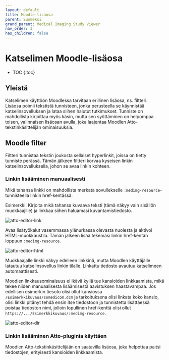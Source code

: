 ```yaml
---
layout: default
title: Moodle-lisäosa
parent: Suomeksi
grand_parent: Medical Imaging Study Viewer
nav_order: 3
has_children: false
---
```


<h1>Katselimen Moodle-lisäosa</h1>

* TOC
{:toc}

## Yleistä

Katselimen käyttöön Moodlessa tarvitaan erillinen lisäosa, ns. filtteri. Lisäosa poimii tekstistä tunnisteen, jonka perusteella se käynnistää katselinsovelluksen ja lataa siihen halutut tutkimukset. Tunniste on mahdollista kirjoittaa myös käsin, mutta sen syöttäminen on helpompaa toisen, valinnaisen lisäosan avulla, joka laajentaa Moodlen Atto-tekstinkäsittelijän ominaisuuksia.

## Moodle filter

Filtteri tunnistaa tekstin joukosta sellaiset hyperlinkit, joissa on tietty tunniste perässä. Tämän jälkeen filtteri korvaa kyseisen linkin katselinsovelluksella, johon se avaa linkin kohteen.

### Linkin lisääminen manuaalisesti

Mikä tahansa linkki on mahdollista merkata sovullekselle `:medimg-resource`-tunnisteella linkin href-kentässä.

Esimerkki: Kirjoita mikä tahansa kuvaava teksti (tämä näkyy vain sisällön muokkaajille) ja linkkaa siihen haluamasi kuvantamistiedosto.

![atto-editor-link](atto-editor-link.png)

Avaa lisätyökalut vasemmassa ylänurkassa olevasta nuolesta ja aktivoi HTML-muokkaustila. Tämän jälkeen lisää tekemäsi linkin href-kentän loppuun `:medimg-resource`.

![atto-editor-html](atto-editor-html.png)

Muokkaajalle linkki näkyy edelleen linkkinä, mutta Moodlen käyttäjälle latautuu katselinsovellus linkin tilalle. Linkattu tiedosto avautuu katselimeen automaattisesti.

Moodlen linkkausominaisuus ei ikävä kyllä tue kansioiden linkkaamista, mikä tekee niiden manuaalisesta lisäämisestä aavistuksen haastavampaa. Jos edellisen esimerkin tiesoto olisi ollut kansiossa `/Esimerkkikuvaus/somedicom.dcm` ja tarkoituksena olisi linkata koko kansio, olisi linkki pitänyt tehdä ensin itse tiedostoon ja tunnistetta lisättäessä poistaa tiedoston nimi, jolloin lopullinen href-kenttä olisi ollut `https://.../Esimerkkikuvaus/:medimg-resource`.

![atto-editor-dir](atto-editor-dir.png)

### Linkin lisääminen Atto-pluginia käyttäen

Moodlen Atto-tekstinkäsittelijään on saatavilla lisäosa, joka helpottaa paitsi tiedostojen, erityisesti kansioiden linkkaamista.
